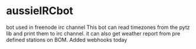 # aussieIRCbot
bot used in freenode irc channel
This bot can read timezones from the pytz lib and print them to irc channel.
it can also get weather report from pre defined stations on BOM.
Added webhooks today 
